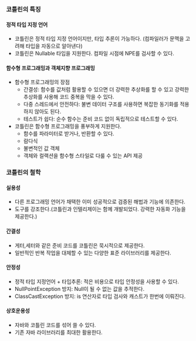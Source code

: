 ### 코틀린의 특징 
#### 정적 타입 지정 언어
- 코틀린은 정적 타입 지정 언어이지만, 타입 추론이 가능하다. (컴파일러가 문맥을 고려해 타입을 자동으로 알아낸다)
- 코틀린은 Nullable 타입을 지원한다. 컴파일 시점에 NPE를 검사할 수 있다.
#### 함수형 프로그래밍과 객체지향 프로그래밍
- 함수형 프로그래밍의 장점
    - 간결성: 함수를 값처럼 활용할 수 있으면 더 강력한 추상화를 할 수 있고 강력한 추상화를 사용해 코드 중복을 막을 수 있다.
    - 다중 스레드에서 안전하다: 불변 데이터 구조를 사용하면 복잡한 동기화를 적용하지 않아도 된다.
    - 테스트가 쉽다: 순수 함수는 준비 코드 없이 독립적으로 테스트할 수 있다.
- 코틀린은 함수형 프로그래밍을 풍부하게 지원한다.
    - 함수를 파라미터로 받거나, 반환할 수 있다.
    - 람다식
    - 불변적인 값 객체
    - 객체와 컬랙션을 함수형 스타일로 다룰 수 있는 API 제공
### 코틀린의 철학
#### 실용성
- 다른 프로그래밍 언어가 채택한 이미 성공적으로 검증된 해법과 기능에 의존한다.
- 도구를 강조한다.(코틀린과 인텔리제이는 함께 개발되었다. 강력한 자동화 기능을 제공한다.)
#### 간결성
- 게터,세터와 같은 준비 코드를 코틀린은 묵시적으로 제공한다.
- 일반적인 반복 작업을 대체할 수 있는 다양한 표준 라이브러리를 제공한다.
#### 안정성
- 정적 타입 지정언어 + 타입추론: 적은 비용으로 타입 안정성을 사용할 수 있다.
- NullPointException 방지: Null이 될 수 없는 값을 추적한다.
- ClassCastException 방지: is 연산자로 타입 검사와 캐스트가 한번에 이뤄진다.
#### 상호운용성 
- 자바와 코틀린 코드를 섞어 쓸 수 있다.
- 기존 자바 라이브러리를 최대한 활용한다.


 
